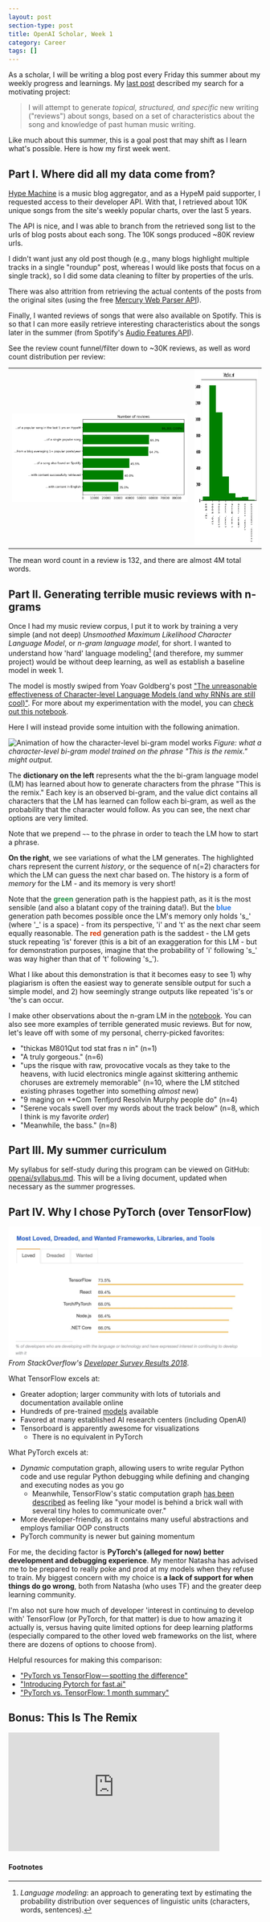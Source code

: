 ```yaml
---
layout: post
section-type: post
title: OpenAI Scholar, Week 1
category: Career
tags: []
---
```


As a scholar, I will be writing a blog post every Friday this summer about my weekly progress and learnings. My [last post](/career/2018/06/03/project-ideation) described my search for a motivating project:

> I will attempt to generate _topical, structured, and specific_ new writing ("reviews") about songs, based on a set of characteristics about the song and knowledge of past human music writing.

Like much about this summer, this is a goal post that may shift as I learn what's possible. Here is how my first week went.

## Part I. Where did all my data come from?

[Hype Machine](https://hypem.com/sites) is a music blog aggregator, and as a HypeM paid supporter, I requested access to their developer API. With that, I retrieved about 10K unique songs from the site's weekly popular charts, over the last 5 years.

The API is nice, and I was able to branch from the retrieved song list to the urls of blog posts about each song. The 10K songs produced ~80K review urls.

I didn't want just any old post though (e.g., many blogs highlight multiple tracks in a single "roundup" post, whereas I would like posts that focus on a single track), so I did some data cleaning to filter by properties of the urls.

There was also attrition from retrieving the actual contents of the posts from the original sites (using the free [Mercury Web Parser API](https://mercury.postlight.com/web-parser/)).

Finally, I wanted reviews of songs that were also available on Spotify. This is so that I can more easily retrieve interesting characteristics about the songs later in the summer (from Spotify's [Audio Features API](https://beta.developer.spotify.com/documentation/web-api/reference/tracks/get-audio-features/)).

See the review count funnel/filter down to ~30K reviews, as well as word count distribution per review:

<table style='border: none'>
    <tr>
        <td style='border: none'>
            <img src='/img/posts/music_review_attrition.svg' alt='Music review count funnel, from ~80K to ~30K'>
        </td>
        <td style='border: none'>
            <img src='/img/posts/music_review_wc.svg' alt='Word count distribution per review' style='height: 350px'>
        </td>
    </tr>
</table>

The mean word count in a review is 132, and there are almost 4M total words.

## Part II. Generating terrible music reviews with n-grams

Once I had my music review corpus, I put it to work by training a very simple (and not deep) _Unsmoothed Maximum Likelihood Character Language Model_, or _n-gram language model_, for short. I wanted to understand how 'hard' language modeling[^lm] (and therefore, my summer project) would be without deep learning, as well as establish a baseline model in week 1.

The model is mostly swiped from Yoav Goldberg's post ["The unreasonable effectiveness of Character-level Language Models (and why RNNs are still cool)"](http://nbviewer.jupyter.org/gist/yoavg/d76121dfde2618422139). For more about my experimentation with the model, you can [check out this notebook](https://github.com/iconix/openai/blob/master/nbs/n-gram%20music%20reviews.ipynb).

Here I will instead provide some intuition with the following animation.

![Animation of how the character-level bi-gram model works](https://github.com/iconix/openai/raw/master/media/remix.gif)
_Figure: what a character-level bi-gram model trained on the phrase "This is the remix." might output._

The **dictionary on the left** represents what the the bi-gram language model (LM) has learned about how to generate characters from the phrase "This is the remix." Each key is an observed bi-gram, and the value dict contains all characters that the LM has learned can follow each bi-gram, as well as the probability that the character would follow. As you can see, the next char options are very limited.

Note that we prepend `~~` to the phrase in order to teach the LM how to start a phrase.

**On the right**, we see variations of what the LM generates. The highlighted chars represent the current _history_, or the sequence of n(=2) characters for which the LM can guess the next char based on. The history is a form of _memory_ for the LM - and its memory is very short!

Note that the <span style='color: #248f46'><strong>green</strong></span> generation path is the happiest path, as it is the most sensible (and also a blatant copy of the training data!). But the <span style='color: #2177eb'><strong>blue</strong></span> generation path becomes possible once the LM's memory only holds 's\_' (where '_' is a space) - from its perspective, 'i' and 't' as the next char seem equally reasonable. The <span style='color: #d53400'><strong>red</strong></span> generation path is the saddest - the LM gets stuck repeating 'is' forever (this is a bit of an exaggeration for this LM - but for demonstration purposes, imagine that the probability of 'i' following 's\_' was way higher than that of 't' following 's\_').

What I like about this demonstration is that it becomes easy to see 1) why plagiarism is often the easiest way to generate sensible output for such a simple model, and 2) how seemingly strange outputs like repeated 'is's or 'the's can occur.

I make other observations about the n-gram LM in the [notebook](https://github.com/iconix/openai/blob/master/nbs/n-gram%20music%20reviews.ipynb). You can also see more examples of terrible generated music reviews. But for now, let's leave off with some of my personal, cherry-picked favorites:
- "thickas M801Qut tod stat fras n in" (n=1)
- "A truly gorgeous." (n=6)
- "ups the risque with raw, provocative vocals as they take to the heavens, with lucid electronics mingle against skittering anthemic choruses are extremely memorable" (n=10, where the LM stitched existing phrases together into something _almost_ new)
- "9 maging on **Com Tenfjord Resolvin Murphy people do" (n=4)
- "Serene vocals swell over my words about the track below" (n=8, which I think is my favorite _order_)
- "Meanwhile, the bass." (n=8)

## Part III. My summer curriculum

My syllabus for self-study during this program can be viewed on GitHub: [openai/syllabus.md](https://github.com/iconix/openai/blob/master/syllabus.md). This will be a living document, updated when necessary as the summer progresses.

## Part IV. Why I chose PyTorch (over TensorFlow)

![StackOverflow 2018 survey results: most loved frameworks, libraries, and tools](/img/posts/stackoverflow_tf_pytorch.jpg)
_From StackOverflow's [Developer Survey Results 2018](https://insights.stackoverflow.com/survey/2018/#technology-most-loved-dreaded-and-wanted-frameworks-libraries-and-tools)_.

What TensorFlow excels at:
- Greater adoption; larger community with lots of tutorials and documentation available online
- Hundreds of pre-trained [models](https://github.com/tensorflow/models) available
- Favored at many established AI research centers (including OpenAI)
- Tensorboard is apparently awesome for visualizations
    - There is no equivalent in PyTorch

What PyTorch excels at:
- _Dynamic_ computation graph, allowing users to write regular Python code and use regular Python debugging while defining and changing and executing nodes as you go
    - Meanwhile, TensorFlow's static computation graph [has been described](https://towardsdatascience.com/pytorch-vs-tensorflow-spotting-the-difference-25c75777377b) as feeling like "your model is behind a brick wall with several tiny holes to communicate over."
- More developer-friendly, as it contains many useful abstractions and employs familiar OOP constructs
- PyTorch community is newer but gaining momentum

For me, the deciding factor is **PyTorch's (alleged for now) better development and debugging experience**. My mentor Natasha has advised me to be prepared to really poke and prod at my models when they refuse to train. My biggest concern with my choice is **a lack of support for when things do go wrong**, both from Natasha (who uses TF) and the greater deep learning community.

I'm also not sure how much of developer 'interest in continuing to develop with' TensorFlow (or PyTorch, for that matter) is due to how amazing it actually is, versus having quite limited options for deep learning platforms (especially compared to the other loved web frameworks on the list, where there are dozens of options to choose from).

Helpful resources for making this comparison:
- ["PyTorch vs TensorFlow — spotting the difference"](https://towardsdatascience.com/pytorch-vs-tensorflow-spotting-the-difference-25c75777377b)
- ["Introducing Pytorch for fast.ai"](http://www.fast.ai/2017/09/08/introducing-pytorch-for-fastai/)
- ["PyTorch vs. TensorFlow: 1 month summary"](https://towardsdatascience.com/pytorch-vs-tensorflow-1-month-summary-35d138590f9)

## Bonus: This Is The Remix

<iframe width="420" height="236" src="https://www.youtube.com/embed/DZu_lLGFDtM" frameborder="0" allow="autoplay; encrypted-media" allowfullscreen></iframe>
<br />

#### Footnotes

[^lm]: _Language modeling_: an approach to generating text by estimating the probability distribution over sequences of linguistic units (characters, words, sentences).
